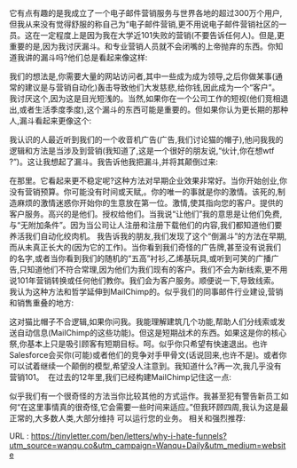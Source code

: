 它有点有趣的是我成立了一个电子邮件营销服务与世界各地的超过300万个用户,但我从来没有觉得舒服的称自己为“电子邮件营销,更不用说电子邮件营销社区的一员。这在一定程度上是因为我在大学近101失败的营销(不要告诉任何人)。但是,更重要的是,因为我讨厌漏斗。和专业营销人员就不会闭嘴的上帝抛弃的东西。你知道我讲的漏斗吗?他们总是看起来像这样: 
  
 我们的想法是,你需要大量的网站访问者,其中一些成为成为领导,之后你做某事(通常的建议是与营销自动化)轰击导致他们大发慈悲,给你钱,因此成为一个“客户”。 
 我讨厌这个,因为这是目光短浅的。当然,如果你在一个公司工作的短视(他们竞相退出,或者生活季度季度),这个漏斗的东西可能是重要的。但如果你认为更长期的那种人,漏斗看起来更像这个: 
  
 我认识的人最近听到我们的一个收音机广告(广告,我们讨论猫的帽子),他问我我的逻辑和方法是当涉及到营销(我知道了,这是一个很好的朋友说,“伙计,你在想wtf ?”)。这让我想起了漏斗。我告诉他我把漏斗,并将其颠倒过来: 
  
 在那里。它看起来更不稳定呢?这种方法对早期企业效果非常好。当你开始创业,你没有营销预算。你可能没有时间或天赋,。你的唯一的事就是你的激情。该死的,制造麻烦的激情迷惑你开始你的生意放在第一位。激情,使其指向您的客户。提供的客户服务。高兴的是他们。授权给他们。当我说“让他们”我的意思是让他们免费,与“无附加条件”。因为当公司让人注册和注册下载他们的内容,我们都知道他们要养活我们自动化绞肉机。 
 我告诉我的朋友,我们发现了这个“倒漏斗”的方法在早期,而从未真正长大的(因为它的工作)。当你看到我们奇怪的广告牌,甚至没有说我们的名字,或者当你看到我们的随机的“五高”衬衫,乙烯基玩具,或听到可笑的广播广告,只知道他们不符合常理,因为他们为我们现有的客户。我们不会为新线索,更不用说101年营销转换或任何他们教你。我们会为客户服务。顺便说一下,导致线索。 
 我认为这种方法和哲学延伸到MailChimp的。似乎我们的同事邮件行业建设,营销和销售重叠的地方: 
  
  
 这对猫比帽子不合逻辑,如果你问我。我能理解建筑几个功能,帮助人们分线索或发送自动信息(MailChimp的这些功能)。但这是短期战术的东西。如果这是你的核心祭,你基本上只是吸引顾客有短期目标。呵。似乎你只希望有快速退出。也许Salesforce会买你(可能)或者他们的竞争对手甲骨文(话说回来,也许不是)。或者你可以试着继续一个颠倒的模型,希望没人注意到。我知道什么?再一次,我几乎没有营销101。  
 在过去的12年里,我们已经构建MailChimp记住这一点: 
  
 似乎我们有一个很奇怪的方法当你比较其他的方式运作。我甚至犯有警告新员工如何“在这里事情真的很奇怪,它会需要一些时间来适应。”但我环顾四周,我认为这是最正常的,大多数人类,大部分维持 
 可以运行您的业务。 
 相关和强烈推荐: 
  
  
  
  
   
  URL : https://tinyletter.com/ben/letters/why-i-hate-funnels?utm_source=wanqu.co&utm_campaign=Wanqu+Daily&utm_medium=website